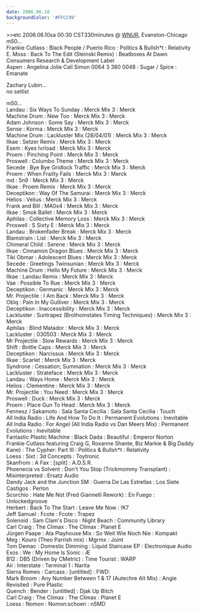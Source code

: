 ```yaml
---
date: 2006.06.10
backgroundColor: '#FFCC99'
---
```


\>>etc 2006.06.10sa 00:30 CST330minutes @ [WNUR](http://www.wnur.org/), Evanston-Chicago m50...  
Frankie Cutlass : Black People / Puerto Rico : Politics & Bullsh\*t : Relativity  
E. Moss : Back To The Edit (Steinski Remix) : Beatboxes At Dawn  
Consumers Research & Development Label  
Aspen : Angelina Jolie Call Simon 0064 3 380 0048 : Sugar / Spice : Emanate  

Zachary Lubin...  
no setlist  

m50...  
Landau : Six Ways To Sunday : Merck Mix 3 : Merck  
Machine Drum : New Too : Merck Mix 3 : Merck  
Adam Johnson : Some Say : Merck Mix 3 : Merck  
Sense : Korma : Merck Mix 3 : Merck  
Machine Drum : Lackluster Mix (28/04/01) : Merck Mix 3 : Merck  
Ilkae : Setzer Remix : Merck Mix 3 : Merck  
Esem : Kyes Ivrload : Merck Mix 3 : Merck  
Proem : Pinching Point : Merck Mix 3 : Merck  
Proswell : Columbo Theme : Merck Mix 3 : Merck  
Secede : Bye Bye Gridlock Traffic : Merck Mix 3 : Merck  
Proem : When Frailty Fails : Merck Mix 3 : Merck  
md : 5n9 : Merck Mix 3 : Merck  
Ilkae : Proem Remix : Merck Mix 3 : Merck  
Deceptikon : Way Of The Samurai : Merck Mix 3 : Merck  
Helios : Velius : Merck Mix 3 : Merck  
Frank and Bill : MA0x4 : Merck Mix 3 : Merck  
Ilkae : Smok Ballet : Merck Mix 3 : Merck  
Aphilas : Collective Memory Loss : Merck Mix 3 : Merck  
Proswell : S Sixty E : Merck Mix 3 : Merck  
Landau : Brokenfader Break : Merck Mix 3 : Merck  
Blamstrain : List : Merck Mix 3 : Merck  
Chimeral Child : Serene : Merck Mix 3 : Merck  
Ilkae : Cinnamon Dragon Blues : Merck Mix 3 : Merck  
Tiki Obmar : Adolescent Blues : Merck Mix 3 : Merck  
Secede : Greetings Twinsunian : Merck Mix 3 : Merck  
Machine Drum : Hello My Future : Merck Mix 3 : Merck  
Ilkae : Landau Remix : Merck Mix 3 : Merck  
Vae : Possible To Rue : Merck Mix 3 : Merck  
Deceptikon : Germanic : Merck Mix 3 : Merck  
Mr. Projectile : I Am Back : Merck Mix 3 : Merck  
Oblq : Pain In My Gulliver : Merck Mix 3 : Merck  
Deceptikon : Inaccessibility : Merck Mix 3 : Merck  
Lackluster : Suntrapez (Brothomstates Timing Techniques) : Merck Mix 3 : Merck  
Aphilas : Blind Matador : Merck Mix 3 : Merck  
Lackluster : 030503 : Merck Mix 3 : Merck  
Mr Projectile : Slow Rewards : Merck Mix 3 : Merck  
Shift : Bottle Caps : Merck Mix 3 : Merck  
Deceptikon : Narcissus : Merck Mix 3 : Merck  
Ilkae : Scarlet : Merck Mix 3 : Merck  
Syndrone : Cessation; Summation : Merck Mix 3 : Merck  
Lackluster : Strateface : Merck Mix 3 : Merck  
Landau : Ways Home : Merck Mix 3 : Merck  
Helios : Clementine : Merck Mix 3 : Merck  
Mr. Projectile : You Need : Merck Mix 3 : Merck  
Proswell : Duck : Merck Mix 3 : Merck  
Proem : Place Gun To Head : Merck Mix 3 : Merck  
Fennesz / Sakamoto : Sala Santa Cecilia : Sala Santa Cecilia : Touch  
All India Radio : Life And How To Do It : Permanent Evolutions : Inevitable  
All India Radio : For Angel (All India Radio vs Dan Meers Mix) : Permanent Evolutions : Inevitable  
Fantastic Plastic Machine : Black Dada : Beautiful : Emperor Norton  
Frankie Cutlass featuring Craig G, Roxanne Shante, Biz Markie & Big Daddy Kane) : The Cypher: Part III : Politics & Bullsh\*t : Relativity  
Loess : Sixt : 3d Concepts : Toytronic  
Skanfrom : A Fax : \[split\] : A.D.S.R.  
Phoenecia vs Solvent : Don't You Stop (Trickmommy Transplant) : Misinterpreted : Ersatz Audio  
Dandy Jack and the Junction SM : Guerra De Las Estrellas : Los Siete Castigos : Perlon  
Scorchio : Hate Me Not (Fred Giannelli Rework) : En Fuego : Unlockedgroove  
Herbert : Back To The Start : Leave Me Now : !K7  
Jeff Samuel : Fcote : Fcote : Trapez  
Solenoid : Sam Clam's Disco : Night Beach : Community Library  
Carl Craig : The Climax : The Climax : Planet E  
Jürgen Paape : Ata Playhouse Mix : So Weit Wie Noch Nie : Kompakt  
Meg : Kouro (Theo Parrish mix) : Mgrmx : Joint  
Tom Demac : Domestic Dimming : Liquid Staircase EP : Electronique Audio  
Exos : We : My Home Is Sonic : Æ  
B12 : DB5 (Driven by CMetric) : Time Tourist : WARP  
Aii : Interstate : Terminal 1 : Narita  
Sierra Romeo : Carcass : \[untitled\] : FWD:  
Mark Broom : Any Number Between 1 & 17 (Autechre Alt Mix) : Angie Revisited : Pure Plastic  
Quench : Bender : \[untitled\] : Djak Up Bitch  
Carl Craig : The Climax : The Climax : Planet E  
Loess : Nomon : Nomon:schoen : n5MD